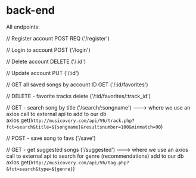 # back-end
All endpoints: 

// Register account
POST REQ ('/register')

// Login to account 
POST ('/login')


//  Delete account 
DELETE ('/:id')


// Update account
PUT ('/:id')

// GET all saved songs by account ID
GET ('/:id/favorites')


// DELETE - favorite tracks
delete ('/:id/favorites/:track_id')



// GET - search song by title 
('/search/:songname') 
---> where we use an axios call to external api to add to our db 
     axios.get(`http://musicovery.com/api/V6/track.php?fct=search&title=${songname}&resultsnumber=100&minmatch=90`)

// POST - save song to favs
('/save')

// GET - get suggested songs
('/suggested')
---> where we use an axios call to external api to search for genre (recommendations) add to our db 
axios.get(`http://musicovery.com/api/V6/tag.php?&fct=search&type=${genre}`)




